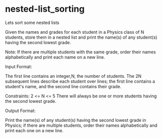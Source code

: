# nested-list_sorting
Lets sort some nested lists

Given the names and grades for each student in a Physics class of N students, store them in a nested list and print the name(s) of any student(s) having the second lowest grade.

Note: If there are multiple students with the same grade, order their names alphabetically and print each name on a new line.

Input Format:

The first line contains an integer,N, the number of students. 
The 2N subsequent lines describe each student over  lines; the first line contains a student's name, and the second line contains their grade.

Constraints:
2 <= N <= 5
There will always be one or more students having the second lowest grade.

Output Format:

Print the name(s) of any student(s) having the second lowest grade in Physics; if there are multiple students, order their names alphabetically and print each one on a new line.
